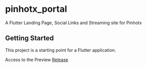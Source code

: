 # pinhotx_portal

A Flutter Landing Page, Social Links and Streaming site for Pinhotx

## Getting Started

This project is a starting point for a Flutter application.

Access to the Preview [Release](https://tiagopinhotx.web.app/social)
